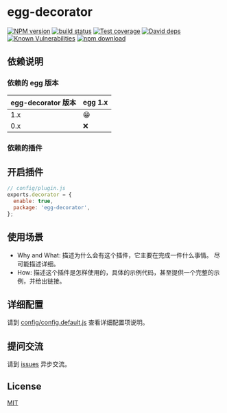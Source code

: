 # egg-decorator

[![NPM version][npm-image]][npm-url]
[![build status][travis-image]][travis-url]
[![Test coverage][codecov-image]][codecov-url]
[![David deps][david-image]][david-url]
[![Known Vulnerabilities][snyk-image]][snyk-url]
[![npm download][download-image]][download-url]

[npm-image]: https://img.shields.io/npm/v/egg-decorator.svg?style=flat-square
[npm-url]: https://npmjs.org/package/egg-decorator
[travis-image]: https://img.shields.io/travis/eggjs/egg-decorator.svg?style=flat-square
[travis-url]: https://travis-ci.org/eggjs/egg-decorator
[codecov-image]: https://img.shields.io/codecov/c/github/eggjs/egg-decorator.svg?style=flat-square
[codecov-url]: https://codecov.io/github/eggjs/egg-decorator?branch=master
[david-image]: https://img.shields.io/david/eggjs/egg-decorator.svg?style=flat-square
[david-url]: https://david-dm.org/eggjs/egg-decorator
[snyk-image]: https://snyk.io/test/npm/egg-decorator/badge.svg?style=flat-square
[snyk-url]: https://snyk.io/test/npm/egg-decorator
[download-image]: https://img.shields.io/npm/dm/egg-decorator.svg?style=flat-square
[download-url]: https://npmjs.org/package/egg-decorator

<!--
Description here.
-->

## 依赖说明

### 依赖的 egg 版本

egg-decorator 版本 | egg 1.x
--- | ---
1.x | 😁
0.x | ❌

### 依赖的插件
<!--

如果有依赖其它插件，请在这里特别说明。如

- security
- multipart

-->

## 开启插件

```js
// config/plugin.js
exports.decorator = {
  enable: true,
  package: 'egg-decorator',
};
```

## 使用场景

- Why and What: 描述为什么会有这个插件，它主要在完成一件什么事情。
尽可能描述详细。
- How: 描述这个插件是怎样使用的，具体的示例代码，甚至提供一个完整的示例，并给出链接。

## 详细配置

请到 [config/config.default.js](config/config.default.js) 查看详细配置项说明。

## 提问交流

请到 [issues](https://github.com/bruce007lee/egg-decorator/issues) 异步交流。

## License

[MIT](LICENSE)
